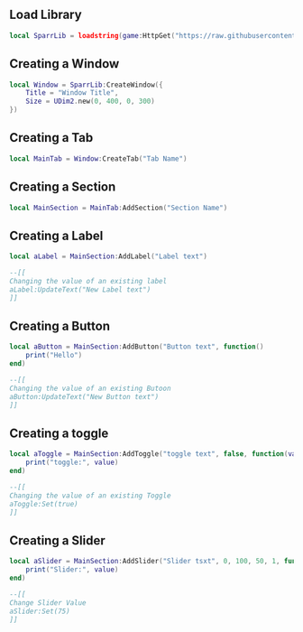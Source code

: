 ## Load Library
```lua
local SparrLib = loadstring(game:HttpGet("https://raw.githubusercontent.com/javasparrow1/roblox-script/refs/heads/main/sparrows-ui.lua"))()
```

## Creating a Window
```lua
local Window = SparrLib:CreateWindow({
    Title = "Window Title", 
    Size = UDim2.new(0, 400, 0, 300)
})

```

## Creating a Tab
```lua
local MainTab = Window:CreateTab("Tab Name")
```

## Creating a Section
```lua
local MainSection = MainTab:AddSection("Section Name")
```

## Creating a Label
```lua
local aLabel = MainSection:AddLabel("Label text")

--[[
Changing the value of an existing label
aLabel:UpdateText("New Label text")
]]
```

## Creating a Button
```lua
local aButton = MainSection:AddButton("Button text", function()
    print("Hello")
end)

--[[
Changing the value of an existing Butoon
aButton:UpdateText("New Button text")
]]
```

## Creating a toggle
```lua
local aToggle = MainSection:AddToggle("toggle text", false, function(value)
    print("toggle:", value)
end)

--[[
Changing the value of an existing Toggle
aToggle:Set(true)
]]
```

## Creating a Slider
```lua
local aSlider = MainSection:AddSlider("Slider tsxt", 0, 100, 50, 1, function(value) -- Minimum, maximum, default value, precision
    print("Slider:", value)
end)

--[[
Change Slider Value
aSlider:Set(75)
]]
```
